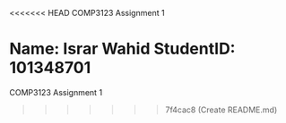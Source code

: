 <<<<<<< HEAD
COMP3123 Assignment 1 

Name: Israr Wahid
StudentID: 101348701
=======
COMP3123 Assignment 1

>>>>>>> 7f4cac8 (Create README.md)
